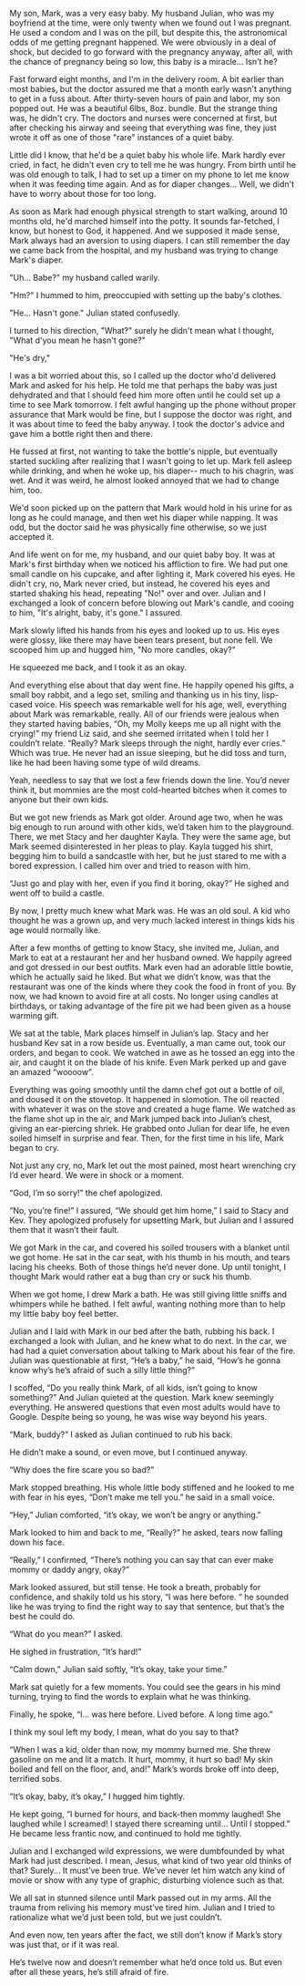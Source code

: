 My son, Mark, was a very easy baby. My husband Julian, who was my boyfriend at the time, were only twenty when we found out I was pregnant. He used a condom and I was on the pill, but despite this, the astronomical odds of me getting pregnant happened. We were obviously in a deal of shock, but decided to go forward with the pregnancy anyway, after all, with the chance of pregnancy being so low, this baby is a miracle... Isn't he?

Fast forward eight months, and I'm in the delivery room. A bit earlier than most babies, but the doctor assured me that a month early wasn't anything to get in a fuss about. After thirty-seven hours of pain and labor, my son popped out. He was a beautiful 6lbs, 8oz. bundle. But the strange thing was, he didn't cry. The doctors and nurses were concerned at first, but after checking his airway and seeing that everything was fine, they just wrote it off as one of those "rare" instances of a quiet baby.

Little did I know, that he'd be a quiet baby his whole life. Mark hardly ever cried, in fact, he didn't even cry to tell me he was hungry. From birth until he was old enough to talk, I had to set up a timer on my phone to let me know when it was feeding time again. And as for diaper changes... Well, we didn't have to worry about those for too long.

As soon as Mark had enough physical strength to start walking, around 10 months old, he'd marched himself into the potty. It sounds far-fetched, I know, but honest to God, it happened. And we supposed it made sense, Mark always had an aversion to using diapers. I can still remember the day we came back from the hospital, and my husband was trying to change Mark's diaper.

"Uh... Babe?" my husband called warily.

"Hm?" I hummed to him, preoccupied with setting up the baby's clothes.

"He... Hasn't gone." Julian stated confusedly.

I turned to his direction, "What?" surely he didn't mean what I thought, "What d'you mean he hasn't gone?" 

"He's dry,"

I was a bit worried about this, so I called up the doctor who'd delivered Mark and asked for his help. He told me that perhaps the baby was just dehydrated and that I should feed him more often until he could set up a time to see Mark tomorrow. I felt awful hanging up the phone without proper assurance that Mark would be fine, but I suppose the doctor was right, and it was about time to feed the baby anyway. I took the doctor's advice and gave him a bottle right then and there.

He fussed at first, not wanting to take the bottle's nipple, but eventually started suckling after realizing that I wasn't going to let up. Mark fell asleep while drinking, and when he woke up, his diaper-- much to his chagrin, was wet. And it was weird, he almost looked annoyed that we had to change him, too.

We'd soon picked up on the pattern that Mark would hold in his urine for as long as he could manage, and then wet his diaper while napping. It was odd, but the doctor said he was physically fine otherwise, so we just accepted it.

And life went on for me, my husband, and our quiet baby boy. It was at Mark's first birthday when we noticed his affliction to fire. We had put one small candle on his cupcake, and after lighting it, Mark covered his eyes. He didn't cry, no, Mark never cried, but instead, he covered his eyes and started shaking his head, repeating "No!" over and over. Julian and I exchanged a look of concern before blowing out Mark's candle, and cooing to him, "It's alright, baby, it's gone." I assured.

Mark slowly lifted his hands from his eyes and looked up to us. His eyes were glossy, like there may have been tears present, but none fell. We scooped him up and hugged him, "No more candles, okay?"

He squeezed me back, and I took it as an okay.

And everything else about that day went fine. He happily opened his gifts, a small boy rabbit, and a lego set, smiling and thanking us in his tiny, lisp-cased voice. His speech was remarkable well for his age, well, everything about Mark was remarkable, really. All of our friends were jealous when they started having babies, “Oh, my Molly keeps me up all night with the crying!” my friend Liz said, and she seemed irritated when I told her I couldn’t relate.
“Really? Mark sleeps through the night, hardly ever cries.” Which was true. He never had an issue sleeping, but he did toss and turn, like he had been having some type of wild dreams.

Yeah, needless to say that we lost a few friends down the line. You’d never think it, but mommies are the most cold-hearted bitches when it comes to anyone but their own kids.

But we got new friends as Mark got older. Around age two, when he was big enough to run around with other kids, we’d taken him to the playground. There, we met Stacy and her daughter Kayla. They were the same age, but Mark seemed disinterested in her pleas to play. Kayla tugged his shirt, begging him to build a sandcastle with her, but he just stared to me with a bored expression. I called him over and tried to reason with him.

“Just go and play with her, even if you find it boring, okay?” 
He sighed and went off to build a castle.

By now, I pretty much knew what Mark was. He was an old soul. A kid who thought he was a grown up, and very much lacked interest in things kids his age would normally like.

After a few months of getting to know Stacy, she invited me, Julian, and Mark to eat at a restaurant her and her husband owned. We happily agreed and got dressed in our best outfits. Mark even had an adorable little bowtie, which he actually said he liked. But what we didn’t know, was that the restaurant was one of the kinds where they cook the food in front of you. By now, we had known to avoid fire at all costs. No longer using candles at birthdays, or taking advantage of the fire pit we had been given as a house warming gift. 

We sat at the table, Mark places himself in Julian’s lap. Stacy and her husband Kev sat in a row beside us. Eventually, a man came out, took our orders, and began to cook. We watched in awe as he tossed an egg into the air, and caught it on the blade of his knife. Even Mark perked up and gave an amazed “woooow”.

Everything was going smoothly until the damn chef got out a bottle of oil, and doused it on the stovetop. It happened in slomotion. The oil reacted with whatever it was on the stove and created a huge flame. We watched as the flame shot up in the air, and Mark jumped back into Julian’s chest, giving an ear-piercing shriek. He grabbed onto Julian for dear life, he even soiled himself in surprise and fear. Then, for the first time in his life, Mark began to cry.

Not just any cry, no, Mark let out the most pained, most heart wrenching cry I’d ever heard. We were in shock or a moment.

“God, I’m so sorry!” the chef apologized.

“No, you’re fine!” I assured, “We should get him home,” I said to Stacy and Kev. They apologized profusely for upsetting Mark, but Julian and I assured them that it wasn’t their fault.

We got Mark in the car, and covered his soiled trousers with a blanket until we got home. He sat in the car seat, with his thumb in his mouth, and tears lacing his cheeks. Both of those things he’d never done. Up until tonight, I thought Mark would rather eat a bug than cry or suck his thumb.

When we got home, I drew Mark a bath. He was still giving little sniffs and whimpers while he bathed. I felt awful, wanting nothing more than to help my little baby boy feel better.

Julian and I laid with Mark in our bed after the bath, rubbing his back. I exchanged a look with Julian, and he knew what to do next. In the car, we had had a quiet conversation about talking to Mark about his fear of the fire. Julian was questionable at first, “He’s a baby,” he said, “How’s he gonna know why’s he’s afraid of such a silly little thing?”

I scoffed, “Do you really think Mark, of all kids, isn’t going to know something?” And Julian quieted at the question. Mark knew seemingly everything. He answered questions that even most adults would have to Google. Despite being so young, he was wise way beyond his years.

“Mark, buddy?” I asked as Julian continued to rub his back.

He didn’t make a sound, or even move, but I continued anyway.

“Why does the fire scare you so bad?”

Mark stopped breathing. His whole little body stiffened and he looked to me with fear in his eyes, “Don’t make me tell you.” he said in a small voice.

“Hey,” Julian comforted, “it’s okay, we won’t be angry or anything.”

Mark looked to him and back to me, “Really?” he asked, tears now falling down his face. 

“Really,” I confirmed, “There’s nothing you can say that can ever make mommy or daddy angry, okay?”

Mark looked assured, but still tense. He took a breath, probably for confidence, and shakily told us his story, “I was here before. “ he sounded like he was trying to find the right way to say that sentence, but that’s the best he could do.

“What do you mean?” I asked.

He sighed in frustration, “It’s hard!” 

“Calm down,” Julian said softly, “It’s okay, take your time.”

Mark sat quietly for a few moments. You could see the gears in his mind turning, trying to find the words to explain what he was thinking.

Finally, he spoke, “I... was here before. Lived before. A long time ago.”

I think my soul left my body, I mean, what do you say to that?

“When I was a kid, older than now, my mommy burned me. She threw gasoline on me and lit a match. It hurt, mommy, it hurt so bad! My skin boiled and fell on the floor, and, and!” Mark’s words broke off into deep, terrified sobs.

“It’s okay, baby, it’s okay,” I hugged him tightly.

He kept going, “I burned for hours, and back-then mommy laughed! She laughed while I screamed! I stayed there screaming until... Until I stopped.” He became less frantic now, and continued to hold me tightly. 

Julian and I exchanged wild expressions, we were dumbfounded by what Mark had just described. I mean, Jesus, what kind of two year old thinks of that? Surely... It must’ve been true. We’ve never let him watch any kind of movie or show with any type of graphic, disturbing violence such as that. 

We all sat in stunned silence until Mark passed out in my arms. All the trauma from reliving his memory must’ve tired him. Julian and I tried to rationalize what we’d just been told, but we just couldn’t.

And even now, ten years after the fact, we still don’t know if Mark’s story was just that, or if it was real.

He’s twelve now and doesn’t remember what he’d once told us. But even after all these years, he’s still afraid of fire.